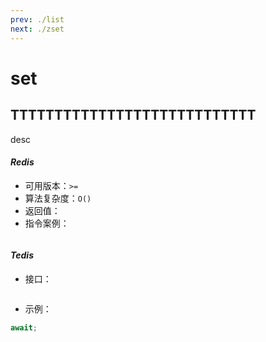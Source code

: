 ```yaml
---
prev: ./list
next: ./zset
---
```


# set

## TTTTTTTTTTTTTTTTTTTTTTTTTTTT

desc

#### _Redis_

- 可用版本：`>=`
- 算法复杂度：`O()`
- 返回值：
- 指令案例：

```bash

```

#### _Tedis_

- 接口：

```ts
```

- 示例：

```ts
await;
```
